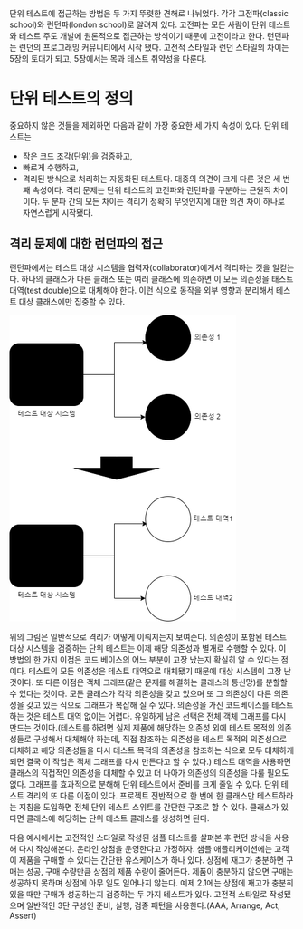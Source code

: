단위 테스트에 접근하는 방법은 두 가지 뚜렷한 견해로 나뉘었다. 각각 고전파(classic school)와 런던파(london school)로 알려져 있다. 고전파는 모든 사람이 단위 테스트와 테스트 주도 개발에 원론적으로 접근하는 방식이기 때문에 고전이라고 한다. 런던파는 런던의 프로그래밍 커뮤니티에서 시작 됐다. 고전적 스타일과 런던 스타일의 차이는 5장의 토대가 되고, 5장에서는 목과 테스트 취약성을 다룬다.
# 단위 테스트의 정의
중요하지 않은 것들을 제외하면 다음과 같이 가장 중요한 세 가지 속성이 있다.
단위 테스트는 
- 작은 코드 조각(단위)을 검증하고,
- 빠르게 수행하고,
- 격리된 방식으로 처리하는 자동화된 테스트다.
대중의 의견이 크게 다른 것은 세 번째 속성이다. 격리 문제는 단위 테스트의 고전파와 런던파를 구분하는 근원적 차이이다. 두 분파 간의 모든 차이는 격리가 정확히 무엇인지에 대한 의견 차이 하나로 자연스럽게 시작됐다.
## 격리 문제에 대한 런던파의 접근
런던파에서는 테스트 대상 시스템을 협력자(collaborator)에게서 격리하는 것을 일컫는다. 하나의 클래스가 다른 클래스 또는 여러 클래스에 의존하면 이 모든 의존성을 태스트 대역(test double)으로 대체해야 한다. 이런 식으로 동작을 외부 영향과 분리해서 테스트 대상 클래스에만 집중할 수 있다.

![](images/figure2.png)

위의 그림은 일반적으로 격리가 어떻게 이뤄지는지 보여준다. 의존성이 포함된 테스트 대상 시스템을 검증하는 단위 테스트는 이제 해당 의존성과 별개로 수행할 수 있다.
이 방법의 한 가지 이점은 코드 베이스의 어느 부분이 고장 났는지 확실히 알 수 있다는 점이다. 테스트의 모든 의존성은 테스트 대역으로 대체됐기 때문에 대상 시스템이 고장 난 것이다.
또 다른 이점은 객체 그래프(같은 문제를 해결하는 클래스의 통신망)를 분할할 수 있다는 것이다. 모든 클래스가 각각 의존성을 갖고 있으며 또 그 의존성이 다른 의존성을 갖고 있는 식으로 그래프가 복잡해 질 수 있다.
의존성을 가진 코드베이스를 테스트하는 것은 테스트 대역 없이는 어렵다. 유일하게 남은 선택은 전체 객체 그래프를 다시 만드는 것이다.(테스트를 하려면 실제 제품에 해당하는 의존성 외에 테스트 목적의 의존성들로 구성해서 대체해야 하는데, 직접 참조하는 의존성을 테스트 목적의 의존성으로 대체하고 해당 의존성들을 다시 테스트 목적의 의존성을 참조하는 식으로 모두 대체하게 되면 결국 이 작업은 객체 그래프를 다시 만든다고 할 수 있다.)
테스트 대역을 사용하면 클래스의 직접적인 의존성을 대체할 수 있고 더 나아가 의존성의 의존성을 다룰 필요도 없다. 그래프를 효과적으로 분해해 단위 테스트에서 준비를 크게 줄일 수 있다.
단위 테스트 격리의 또 다른 이점이 있다. 프로젝트 전반적으로 한 번에 한 클래스만 테스트하라는 지침을 도입하면 전체 단위 테스트 스위트를 간단한 구조로 할 수 있다. 클래스가 있다면 클래스에 해당하는 단위 테스트 클래스를 생성하면 된다.

다음 예시에서는 고전적인 스타일로 작성된 샘플 테스트를 살펴본 후 런던 방식을 사용해 다시 작성해본다.
온라인 상점을 운영한다고 가정하자. 샘플 애플리케이션에는 고객이 제품을 구매할 수 있다는 간단한 유스케이스가 하나 있다. 상점에 재고가 충분하면 구매는 성공, 구매 수량만큼 상점의 제품 수량이 줄어든다. 제품이 충분하지 않으면 구매는 성공하지 못하며 상점에 아무 일도 일어나지 않는다.
예제 2.1에는 상점에 재고가 충분히 있을 때만 구매가 성공하는지 검증하는 두 가지 테스트가 있다. 고전적 스타일로 작성됐으며 일반적인 3단 구성인 준비, 실행, 검증 패턴을 사용한다.(AAA, Arrange, Act, Assert)
```

```